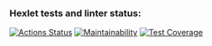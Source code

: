 ### Hexlet tests and linter status:
[![Actions Status](https://github.com/BoCXoD-man/python-project-50/workflows/hexlet-check/badge.svg)](https://github.com/BoCXoD-man/python-project-50/actions)  [![Maintainability](https://api.codeclimate.com/v1/badges/a7501c7ac4ad09554a14/maintainability)](https://codeclimate.com/github/BoCXoD-man/python-project-50/maintainability)  [![Test Coverage](https://api.codeclimate.com/v1/badges/a7501c7ac4ad09554a14/test_coverage)](https://codeclimate.com/github/BoCXoD-man/python-project-50/test_coverage)
